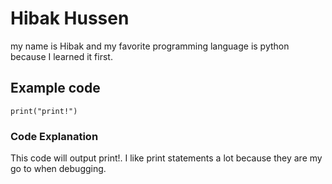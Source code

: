 # Hibak Hussen
my name is Hibak and my favorite programming language is python because I learned it first.
## Example code
```
print("print!") 
``` 
### Code Explanation 
This code will output print!. I like print statements a lot because they are my go to when debugging. 
